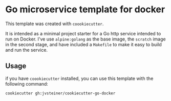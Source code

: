 # Go microservice template for docker

This template was created with `coookiecutter`.

It is intended as a minimal project starter for a Go http service intended to run on Docker. I've use `alpine:golang` as the base image, the `scratch` image in the second stage, and have included a `Makefile` to make it easy to build and run the service.

## Usage

if you have `coookiecutter` installed, you can use this template with the following command:

```bash
cookiecutter gh:jvsteiner/cookiecutter-go-docker
```
